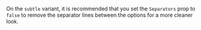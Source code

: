 On the `subtle` variant, it is recommended that you set the `Separators` prop to `false` to remove the separator lines between the options for a more cleaner look.